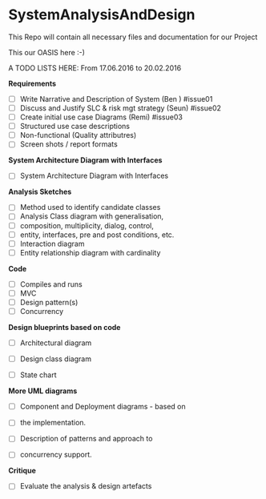 # SystemAnalysisAndDesign
This Repo will contain all necessary files and documentation for  our Project

This our OASIS here :-)

A TODO LISTS HERE:
From 17.06.2016 to 20.02.2016

**Requirements**

- [ ] Write Narrative and Description of System                (Ben )    #issue01
- [ ] Discuss and Justify SLC & risk mgt strategy              (Seun)    #issue02
- [ ] Create initial use case Diagrams                         (Remi)    #issue03
- [ ] Structured use case descriptions
- [ ] Non-functional (Quality attributres) 
- [ ] Screen shots / report formats

**System Architecture Diagram with Interfaces**

- [ ] System Architecture Diagram with Interfaces

**Analysis Sketches**

- [ ] Method used to identify candidate classes
- [ ] Analysis Class diagram with generalisation,
- [ ] composition, multiplicity, dialog, control,
- [ ] entity, interfaces, pre and post conditions, etc.
- [ ] Interaction diagram
- [ ] Entity relationship diagram with cardinality

**Code**

- [ ] Compiles and runs
- [ ] MVC
- [ ] Design pattern(s)
- [ ] Concurrency

**Design blueprints based on code**

- [ ] Architectural diagram
- [ ] Design class diagram
- [ ] State chart


**More UML diagrams**

- [ ] Component and Deployment diagrams - based on
- [ ] the implementation.

- [ ] Description of patterns and approach to
- [ ] concurrency support.

**Critique**

- [ ] Evaluate the analysis & design artefacts

